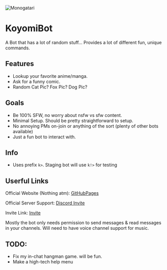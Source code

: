 ![Monogatari](https://xninjakittyx.github.io/KoyomiBot/bg.png)

# KoyomiBot

A Bot that has a lot of random stuff... Provides a lot of different fun, unique commands.


## Features

- Lookup your favorite anime/manga.
- Ask for a funny comic.
- Random Cat Pic? Fox Pic? Dog Pic?

## Goals

- Be 100% SFW, no worry about nsfw vs sfw content.
- Minimal Setup. Should be pretty straightforward to setup.
- No annoying PMs on-join or anything of the sort (plenty of other bots available)
- Just a fun bot to interact with.

## Info

- Uses prefix `k>`. Staging bot will use `k!>` for testing

## Userful Links

Official Website (Nothing atm): [GitHubPages](https://xNinjaKittyx.github.io/KoyomiBot)

Official Server Support: [Discord Invite](https://discord.gg/Fzz344U)

Invite Link: [Invite](https://discordapp.com/api/oauth2/authorize?client_id=310366123759632385&scope=bot&permissions=0)

Mostly the bot only needs permission to send messages & read messages in your channels. Will need to have voice channel support for music.


## TODO:

- Fix my in-chat hangman game. will be fun.
- Make a high-tech help menu